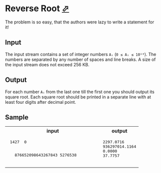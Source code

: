 # Reverse Root [⬀](https://acm.timus.ru/problem.aspx?space=1&num=1001)

The problem is so easy, that the authors were lazy to write a statement for it!

## Input
The input stream contains a set of integer numbers `Aᵢ` (`0 ≤ Aᵢ ≤ 10¹⁸`). The numbers are separated by any number of spaces and line breaks. A size of the input stream does not exceed 256 KB.

## Output
For each number `Aᵢ` from the last one till the first one you should output its square root. Each square root should be printed in a separate line with at least four digits after decimal point.

## Sample

<table>
<tr>
<th>input</th>
<th>output</th>
</tr>
<tr>
<td style="vertical-align: top">
<pre>
&nbsp;1427&nbsp;&nbsp;0&nbsp;&nbsp;&nbsp;

&nbsp;&nbsp;&nbsp;876652098643267843 
5276538
&nbsp;&nbsp;&nbsp;
&nbsp;&nbsp;&nbsp;
</pre>
</td>
<td style="vertical-align: top">
<pre>
2297.0716
936297014.1164
0.0000
37.7757
</pre>
</td>
</tr>
</table>
